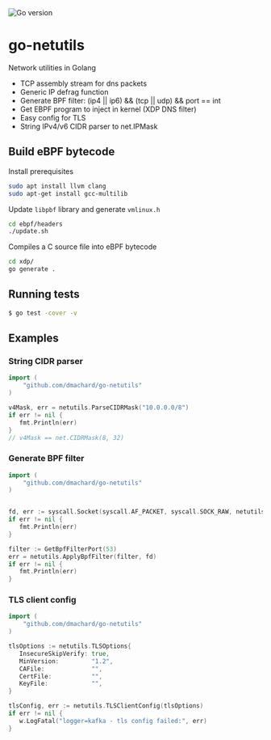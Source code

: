 <img src="https://img.shields.io/badge/go%20version-min%201.21-green" alt="Go version"/>

# go-netutils

Network utilities in Golang
- TCP assembly stream for dns packets
- Generic IP defrag function
- Generate BPF filter: (ip4 || ip6) && (tcp || udp) && port == int
- Get EBPF program to inject in kernel (XDP DNS filter)
- Easy config for TLS
- String IPv4/v6 CIDR parser to net.IPMask

## Build eBPF bytecode

Install prerequisites

```bash
sudo apt install llvm clang
sudo apt-get install gcc-multilib
```

Update `libpbf` library and generate `vmlinux.h`

```bash
cd ebpf/headers
./update.sh
```

Compiles a C source file into eBPF bytecode

```bash
cd xdp/
go generate .
```

## Running tests

```bash
$ go test -cover -v
```

## Examples
### String CIDR parser

```go
import (
	"github.com/dmachard/go-netutils"
)

v4Mask, err = netutils.ParseCIDRMask("10.0.0.0/8")
if err != nil {
   fmt.Println(err)
}
// v4Mask == net.CIDRMask(8, 32)
```

### Generate BPF filter

```go
import (
	"github.com/dmachard/go-netutils"
)


fd, err := syscall.Socket(syscall.AF_PACKET, syscall.SOCK_RAW, netutils.Htons(syscall.ETH_P_ALL))
if err != nil {
   fmt.Println(err)
}

filter := GetBpfFilterPort(53)
err = netutils.ApplyBpfFilter(filter, fd)
if err != nil {
   fmt.Println(err)
}
```

### TLS client config


```go
import (
	"github.com/dmachard/go-netutils"
)

tlsOptions := netutils.TLSOptions{
   InsecureSkipVerify: true,
   MinVersion:         "1.2",
   CAFile:             "",
   CertFile:           "",
   KeyFile:            "",
}

tlsConfig, err := netutils.TLSClientConfig(tlsOptions)
if err != nil {
   w.LogFatal("logger=kafka - tls config failed:", err)
}
```